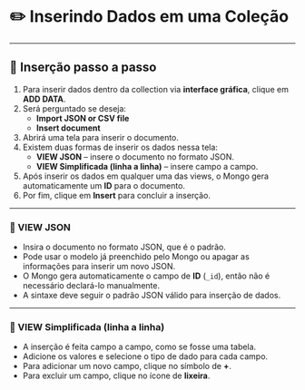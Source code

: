 # ✏️ Inserindo Dados em uma Coleção

---

## 🔹 Inserção passo a passo

1. Para inserir dados dentro da collection via **interface gráfica**, clique em **ADD DATA**.
2. Será perguntado se deseja:  
   - **Import JSON or CSV file**  
   - **Insert document**
3. Abrirá uma tela para inserir o documento.
4. Existem duas formas de inserir os dados nessa tela:  
   - **VIEW JSON** – insere o documento no formato JSON.  
   - **VIEW Simplificada (linha a linha)** – insere campo a campo.
5. Após inserir os dados em qualquer uma das views, o Mongo gera automaticamente um **ID** para o documento.
6. Por fim, clique em **Insert** para concluir a inserção.

---

### 📄 VIEW JSON

- Insira o documento no formato JSON, que é o padrão.
- Pode usar o modelo já preenchido pelo Mongo ou apagar as informações para inserir um novo JSON.
- O Mongo gera automaticamente o campo de **ID** (`_id`), então não é necessário declará-lo manualmente.
- A sintaxe deve seguir o padrão JSON válido para inserção de dados.

---

### 📝 VIEW Simplificada (linha a linha)

- A inserção é feita campo a campo, como se fosse uma tabela.
- Adicione os valores e selecione o tipo de dado para cada campo.
- Para adicionar um novo campo, clique no símbolo de **+**.
- Para excluir um campo, clique no ícone de **lixeira**.